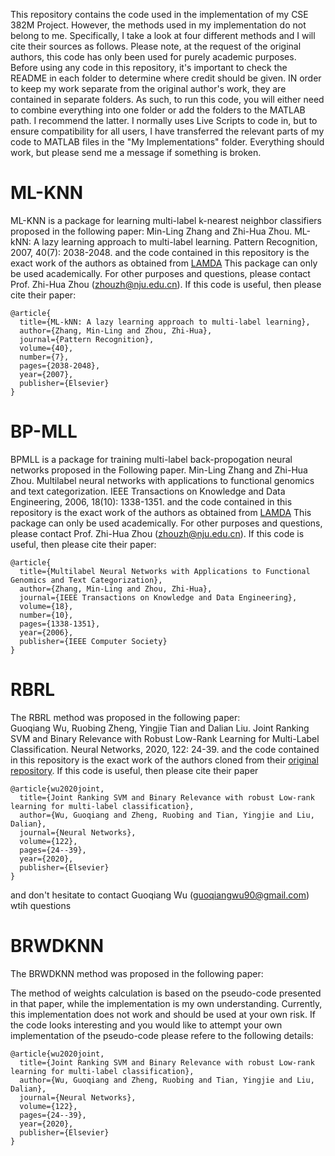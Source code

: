 This repository contains the code used in the implementation of my CSE 382M Project. However, the methods used in my implementation do not belong to me.
Specifically, I take a look at four different methods and I will cite their sources as follows. Please note, at the request of the original authors, this code has only been used for purely academic purposes. Before using any code in this repository, it's important to check the README in each folder to determine where credit should be given. IN order to keep my work separate from the original author's work, they are contained in separate folders. As such, to run this code, you will either need to combine everything into one folder or add the folders to the MATLAB path. I recommend the latter. I normally uses Live Scripts to code in, but to ensure compatibility for all users, I have transferred the relevant parts of my code to MATLAB files in the "My Implementations" folder. Everything should work, but please send me a message if something is broken.

# ML-KNN
ML-KNN is a package for learning multi-label k-nearest neighbor classifiers proposed in the following paper:
Min-Ling Zhang and Zhi-Hua Zhou. ML-kNN: A lazy learning approach to multi-label learning. Pattern Recognition, 2007, 40(7): 2038-2048.
and the code contained in this repository is the exact work of the authors as obtained from [LAMDA](http://www.lamda.nju.edu.cn/code_MLkNN.ashx)
This package can only be used academically. For other purposes and questions, please contact Prof. Zhi-Hua Zhou (zhouzh@nju.edu.cn).
If this code is useful, then please cite their paper:
```
@article{
  title={ML-kNN: A lazy learning approach to multi-label learning},
  author={Zhang, Min-Ling and Zhou, Zhi-Hua},
  journal={Pattern Recognition},
  volume={40},
  number={7},
  pages={2038-2048},
  year={2007},
  publisher={Elsevier}
}
```

# BP-MLL
BPMLL is a package for training multi-label back-propogation neural networks proposed in the Following paper. 
Min-Ling Zhang and Zhi-Hua Zhou. Multilabel neural networks with applications to functional genomics and text categorization. IEEE Transactions on Knowledge and Data Engineering, 2006, 18(10): 1338-1351.
and the code contained in this repository is the exact work of the authors as obtained from [LAMDA](http://www.lamda.nju.edu.cn/code_BPMLL.ashx)
This package can only be used academically. For other purposes and questions, please contact Prof. Zhi-Hua Zhou (zhouzh@nju.edu.cn).
If this code is useful, then please cite their paper:
```
@article{
  title={Multilabel Neural Networks with Applications to Functional Genomics and Text Categorization},
  author={Zhang, Min-Ling and Zhou, Zhi-Hua},
  journal={IEEE Transactions on Knowledge and Data Engineering},
  volume={18},
  number={10},
  pages={1338-1351},
  year={2006},
  publisher={IEEE Computer Society}
}
```

# RBRL
The RBRL method was proposed in the  following paper:  
Guoqiang Wu, Ruobing Zheng, Yingjie Tian and Dalian Liu. Joint Ranking SVM and Binary Relevance with Robust Low-Rank Learning for Multi-Label Classification. Neural Networks, 2020, 122: 24-39.
and the code contained in this  repository is the exact work of the authors cloned from their [original repository](https://github.com/GuoqiangWoodrowWu/RBRL).
If this code is useful, then please cite their paper
```
@article{wu2020joint,
  title={Joint Ranking SVM and Binary Relevance with robust Low-rank learning for multi-label classification},
  author={Wu, Guoqiang and Zheng, Ruobing and Tian, Yingjie and Liu, Dalian},
  journal={Neural Networks},
  volume={122},
  pages={24--39},
  year={2020},
  publisher={Elsevier}
}
```
and don't hesitate to contact Guoqiang Wu (guoqiangwu90@gmail.com) wtih questions

# BRWDKNN
The BRWDKNN method was proposed in the following paper:

The method of weights calculation is based on the pseudo-code presented in that paper, while the implementation is my own understanding. Currently, this implementation does not work and should be used at your own risk.  If the code looks interesting and you would like to attempt your own implementation of the pseudo-code please refere to the following details:
```
@article{wu2020joint,
  title={Joint Ranking SVM and Binary Relevance with robust Low-rank learning for multi-label classification},
  author={Wu, Guoqiang and Zheng, Ruobing and Tian, Yingjie and Liu, Dalian},
  journal={Neural Networks},
  volume={122},
  pages={24--39},
  year={2020},
  publisher={Elsevier}
}
```